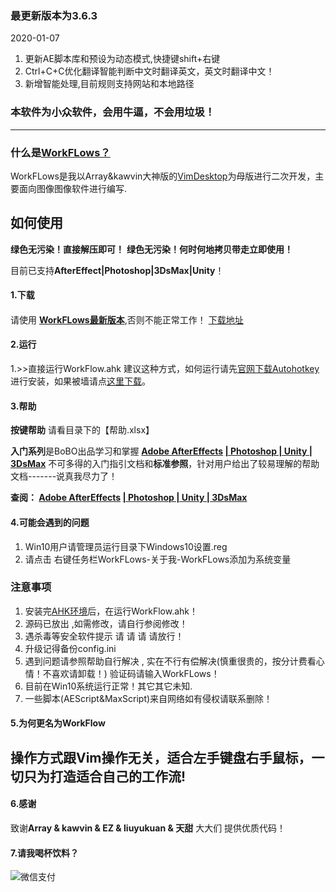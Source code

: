 ### 最更新版本为3.6.3

2020-01-07  
1. 更新AE脚本库和预设为动态模式,快捷键shift+右键
2. Ctrl+C+C优化翻译智能判断中文时翻译英文，英文时翻译中文！
3. 新增智能处理,目前规则支持网站和本地路径


### **本软件为小众软件，会用牛逼，不会用垃圾！**
____________________________________________________
### **什么是[WorkFLows？](https://github.com/lingchuanbo/WorkFlow_B/releases)**

WorkFLows是我以Array&kawvin大神版的[VimDesktop](https://github.com/linxinhong/VimDesktop)为母版进行二次开发，主要面向图像图像软件进行编写.

## 如何使用

**绿色无污染！直接解压即可！**
**绿色无污染！何时何地拷贝带走立即使用！**

目前已支持**AfterEffect|Photoshop|3DsMax|Unity**！

#### 1.下载
####
请使用 **[WorkFLows最新版本](https://github.com/lingchuanbo/WorkFlow_B/archive/master.zip)**,否则不能正常工作！
[下载地址](https://github.com/lingchuanbo/WorkFlow_B/archive/master.zip)

#### 2.运行

1.>>直接运行WorkFlow.ahk 建议这种方式，如何运行请先[官网下载Autohotkey](https://www.autohotkey.com/)进行安装，如果被墙请点[这里下载](https://www.lanzous.com/i6yvg0h)。


#### 3.帮助

**按键帮助** 请看目录下的【帮助.xlsx】

**入门系列**是BoBO出品学习和掌握 **[Adobe AfterEffects](https://www.kancloud.cn/funbobosky/vimd_aftereffect) [| Photoshop | Unity | 3DsMax](https://www.kancloud.cn/funbobosky/vim_unity)** 不可多得的入门指引文档和**标准参照**，针对用户给出了较易理解的帮助文档-------说真我尽力了！

**查阅： [Adobe AfterEffects](https://www.kancloud.cn/funbobosky/vimd_aftereffect) [| Photoshop | Unity | 3DsMax](https://www.kancloud.cn/funbobosky/vim_unity)**


#### 4.可能会遇到的问题
1. Win10用户请管理员运行目录下Windows10设置.reg
2. 请点击 右键任务栏WorkFLows-关于我-WorkFLows添加为系统变量

### 注意事项
1. 安装完[AHK环境](https://www.autohotkey.com/download/ahk-install.exe)后，在运行WorkFlow.ahk！
2. 源码已放出 ,如需修改，请自行参阅修改！
3. 遇杀毒等安全软件提示 请 请 请 请放行！
4. 升级记得备份config.ini
5. 遇到问题请参照帮助自行解决 , 实在不行有偿解决(慎重很贵的，按分计费看心情！不喜欢请卸载！) 验证码请输入WorkFLows！
6. 目前在Win10系统运行正常！其它其它未知.
7. 一些脚本(AEScript&MaxScript)来自网络如有侵权请联系删除！

#### 5.为何更名为WorkFlow

## 操作方式跟Vim操作无关，适合左手键盘右手鼠标，一切只为打造适合自己的工作流!

#### 6.感谢

致谢**Array & kawvin & EZ & liuyukuan & 天甜** 大大们 提供优质代码！

#### 7.请我喝杯饮料？
![微信支付](https://i.loli.net/2019/08/28/5F9byl4WXnfhkUs.png)